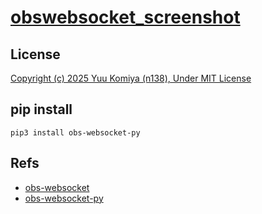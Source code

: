 # [obswebsocket_screenshot](https://github.com/n138-kz/obswebsocket_screenshot)

## License

[Copyright (c) 2025 Yuu Komiya (n138), Under MIT License](LICENSE)

## pip install

```pip
pip3 install obs-websocket-py
```

## Refs

- [obs-websocket](https://github.com/obsproject/obs-websocket)
- [obs-websocket-py](https://github.com/Elektordi/obs-websocket-py?tab=readme-ov-file)
